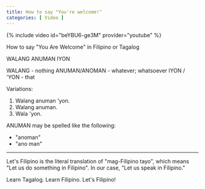 ```yaml
---
title: How to say "You're welcome!"
categories: [ Video ]
---
```


{% include video id="beYBU6-ge3M" provider="youtube" %}

How to say "You Are Welcome" in Filipino or Tagalog

WALANG ANUMAN IYON

WALANG - nothing
ANUMAN/ANOMAN - whatever; whatsoever 
IYON / 'YON - that

Variations:
1. Walang anuman 'yon.
2. Walang anuman.
3. Wala 'yon.

ANUMAN may be spelled like the following:
- "anoman"
- "ano man"

***

Let's Filipino is the literal translation of "mag-Filipino tayo", which means "Let us do something in Filipino".  In our case, "Let us speak in Filipino."

Learn Tagalog. Learn Filipino. Let's Filipino!

